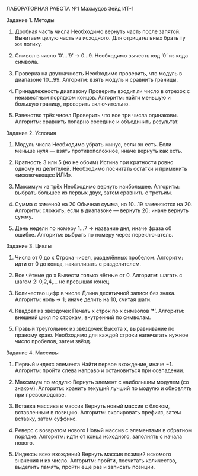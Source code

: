 ЛАБОРАТОРНАЯ РАБОТА №1 Махмудов Зейд ИТ-1

Задание 1. Методы

1. Дробная часть числа
   Необходимо вернуть часть после запятой.
   Вычитаем целую часть из исходного. Для отрицательных брать ту же логику.

3. Символ в число
   ‘0’…‘9’ → 0…9.
   Необходимо вычесть код ‘0’ из кода символа.

5. Проверка на двузначность
   Необходимо проверить, что модуль в диапазоне 10…99.
   Алгоритм: взять модуль и сравнить границы.

7. Принадлежность диапазону
   Проверить входит ли число в отрезок с неизвестным порядком концов.
   Алгоритм: найти меньшую и большую границу, проверить включительно.

9. Равенство трёх чисел
   Проверить  что все три числа одинаковы.
   Алгоритм: сравнить попарно соседние и объединить результат.


Задание 2. Условия

1. Модуль числа
	Необходимо убрать минус, если он есть.
	Если меньше нуля — взять противоположное, иначе вернуть как есть.

3. Кратность 3 или 5 (но не обоим)
   	Истина при кратности ровно одному из делителей.
	Необходимо посчитать остатки и применить «исключающее ИЛИ».

5. Максимум из трёх
	Необходимо вернуть наибольшее.
   	Алгоритм: выбрать большее из первых двух, затем сравнить с третьим.

7. Сумма с заменой на 20
	Обычная сумма, но 10…19 заменяются на 20.
   	Алгоритм: сложить; если в диапазоне — вернуть 20; иначе вернуть сумму.

9. День недели по номеру
   	1…7 → название дня, иначе фраза об ошибке.
   	Алгоритм: выбрать по номеру через переключатель.


Задание 3. Циклы

1. Числа от 0 до x
	Строка чисел, разделённых пробелом.
	Алгоритм: идти от 0 до конца, накапливать с разделителем.

3. Все чётные до x
   	Вывести только чётные от 0.
   	Алгоритм: шагать с шагом 2: 0,2,4,… не превышая конец.

5. Количество цифр в числе
	Длина десятичной записи без знака.
   	Алгоритм: ноль → 1; иначе делить на 10, считая шаги.

7. Квадрат из звёздочек
   	Печать x строк по x символов ‘*’.
   	Алгоритм: внешний цикл по строкам, внутренний по символам.

9. Правый треугольник из звёздочек
	Высота x, выравнивание по правому краю.
	Необходимо для каждой строки напечатать нужное число пробелов, затем звёзд.


Задание 4. Массивы

1. Первый индекс элемента
	Найти первое вхождение, иначе −1.
	Алгоритм: пройти слева направо и остановиться при совпадении.

3. Максимум по модулю
	Вернуть элемент с наибольшим модулем (со знаком).
	Алгоритм: хранить текущий лучший по модулю и обновлять при превосходстве.

5. Вставка массива в массив
	Вернуть новый массив с блоком, вставленным в позицию.
	Алгоритм: скопировать префикс, затем вставку, затем суффикс.

7. Реверс с возвратом нового
   	Новый массив с элементами в обратном порядке.
	Алгоритм: идти от конца исходного, заполнять с начала нового.

9. Индексы всех вхождений
   	Вернуть массив позиций искомого значения и их число.
   	Алгоритм: пройти, посчитать количество, выделить память, пройти ещё раз и записать позиции.
